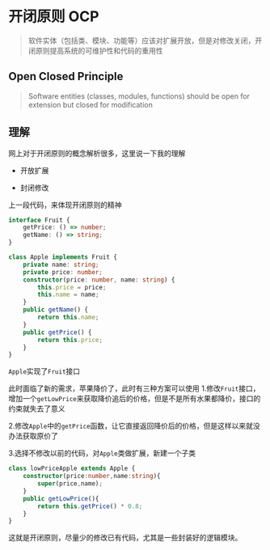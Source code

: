 # 开闭原则 OCP

> 软件实体（包括类、模块、功能等）应该对扩展开放，但是对修改关闭，开闭原则提高系统的可维护性和代码的重用性


## Open Closed Principle

> Software entities (classes, modules, functions) should be open for extension but closed for modification


## 理解

网上对于开闭原则的概念解析很多，这里说一下我的理解  

- 开放扩展

- 封闭修改

上一段代码，来体现开闭原则的精神

```ts
interface Fruit {
    getPrice: () => number;
    getName: () => string;
}

class Apple implements Fruit {
    private name: string;
    private price: number;
    constructor(price: number, name: string) {
        this.price = price;
        this.name = name;
    }
    public getName() {
        return this.name;
    }
    public getPrice() {
        return this.price;
    }
}
```
``Apple``实现了``Fruit``接口

此时面临了新的需求，苹果降价了，此时有三种方案可以使用
1.修改``Fruit``接口，增加一个``getLowPrice``来获取降价追后的价格，但是不是所有水果都降价，接口的约束就失去了意义

2.修改``Apple``中的``getPrice``函数，让它直接返回降价后的价格，但是这样以来就没办法获取原价了

3.选择不修改以前的代码，对``Apple``类做扩展，新建一个子类

```ts
class lowPriceApple extends Apple {
    constructor(price:number,name:string){
        super(price,name);
    }
    public getLowPrice(){
        return this.getPrice() * 0.8;
    }
}
```

这就是开闭原则，尽量少的修改已有代码，尤其是一些封装好的逻辑模块。

